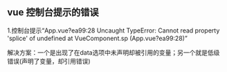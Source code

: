 ## vue 控制台提示的错误

1.控制台提示“App.vue?ea99:28 Uncaught TypeError: Cannot read property 'splice' of undefined
    at VueComponent.sp (App.vue?ea99:28)”

解决方案：一个是出现了在data选项中未声明却被引用的变量；另一个就是低级错误(声明了变量，却引用错误)
